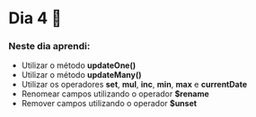 # Dia 4 📆

### Neste dia aprendi:

* Utilizar o método **updateOne()**
* Utilizar o método **updateMany()**
* Utilizar os operadores **set**, **mul**, **inc**, **min**, **max** e **currentDate**
* Renomear campos utilizando o operador **$rename**
* Remover campos utilizando o operador **$unset**
